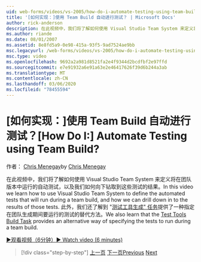 ```yaml
---
uid: web-forms/videos/vs-2005/how-do-i-automate-testing-using-team-build
title: '[如何实现：]使用 Team Build 自动进行测试？ | Microsoft Docs'
author: rick-anderson
description: 在此视频中，我们将了解如何使用 Visual Studio Team System 来定义将在团队版本中运行的自动测试，以及我们如何向下钻取到 。
ms.author: riande
ms.date: 08/01/2007
ms.assetid: 8e8fd5a9-0e98-415a-93f5-9ad7524ae9bb
msc.legacyurl: /web-forms/videos/vs-2005/how-do-i-automate-testing-using-team-build
msc.type: video
ms.openlocfilehash: 9692a2a981d8521fa2e4f9344d2bcdfbf2e97ffd
ms.sourcegitcommit: e7e91932a6e91a63e2e46417626f39d6b244a3ab
ms.translationtype: MT
ms.contentlocale: zh-CN
ms.lasthandoff: 03/06/2020
ms.locfileid: "78455594"
---
```

# <a name="how-do-i-automate-testing-using-team-build"></a><span data-ttu-id="8513d-104">[如何实现：]使用 Team Build 自动进行测试？</span><span class="sxs-lookup"><span data-stu-id="8513d-104">[How Do I:] Automate Testing using Team Build?</span></span>

<span data-ttu-id="8513d-105">作者： [Chris Menegay](https://twitter.com/CMenegay)</span><span class="sxs-lookup"><span data-stu-id="8513d-105">by [Chris Menegay](https://twitter.com/CMenegay)</span></span>

<span data-ttu-id="8513d-106">在此视频中，我们将了解如何使用 Visual Studio Team System 来定义将在团队版本中运行的自动测试，以及我们如何向下钻取到这些测试的结果。</span><span class="sxs-lookup"><span data-stu-id="8513d-106">In this video we learn how to use Visual Studio Team System to define the automated tests that will run during a team build, and how we can drill down in to the results of those tests.</span></span> <span data-ttu-id="8513d-107">此外，我们还了解到 "[测试工具生成" 任务](https://msdn.microsoft.com/vstudio/aa718351.aspx#bttt)提供了一种指定在团队生成期间要运行的测试的替代方法。</span><span class="sxs-lookup"><span data-stu-id="8513d-107">We also learn that the [Test Tools Build Task](https://msdn.microsoft.com/vstudio/aa718351.aspx#bttt) provides an alternative way of specifying the tests to run during a team build.</span></span>

[<span data-ttu-id="8513d-108">&#9654;观看视频（6分钟）</span><span class="sxs-lookup"><span data-stu-id="8513d-108">&#9654; Watch video (6 minutes)</span></span>](https://channel9.msdn.com/Blogs/ASP-NET-Site-Videos/how-do-i-automate-testing-using-team-build)

> [!div class="step-by-step"]
> <span data-ttu-id="8513d-109">[上一页](how-do-i-implement-continuous-integration-with-team-foundation.md)
> [下一页](how-do-i-deploy-a-web-application-during-a-team-build.md)</span><span class="sxs-lookup"><span data-stu-id="8513d-109">[Previous](how-do-i-implement-continuous-integration-with-team-foundation.md)
[Next](how-do-i-deploy-a-web-application-during-a-team-build.md)</span></span>
